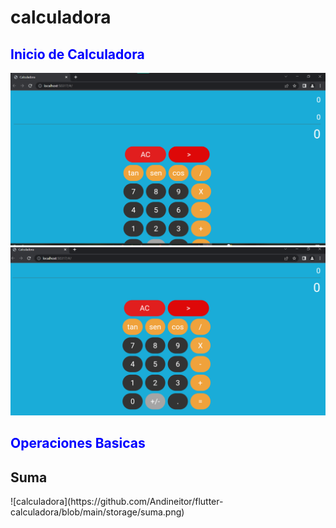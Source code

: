 # calculadora


## <span style="color:blue">Inicio de Calculadora</span>
![calculadoras](https://github.com/Andineitor/flutter-calculadora/blob/main/storage/uno.png)
![calculadora](https://github.com/Andineitor/flutter-calculadora/blob/main/storage/dos.png)

## <span style="color:blue">Operaciones Basicas</span>

<h2>Suma</h2>
![calculadora](https://github.com/Andineitor/flutter-calculadora/blob/main/storage/suma.png)
